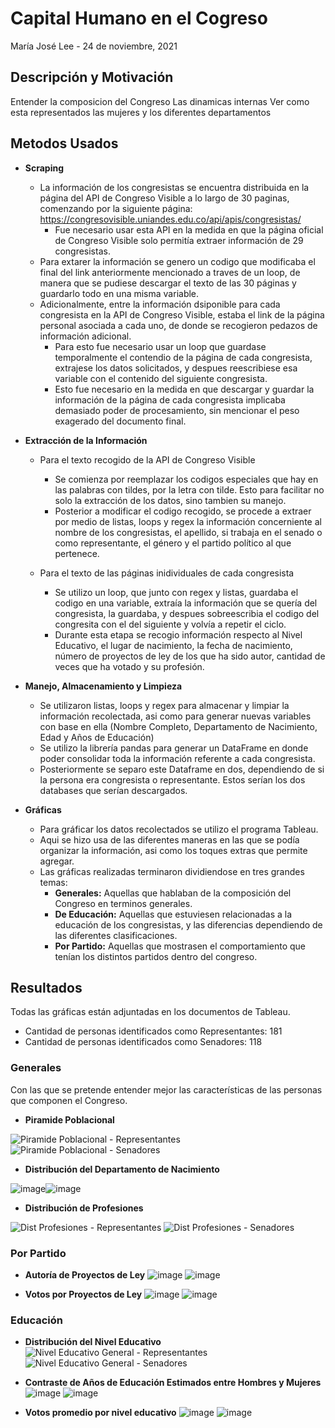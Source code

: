 # Capital Humano en el Cogreso
María José Lee - 24 de noviembre, 2021

## Descripción y Motivación
Entender la composicion del Congreso
Las dinamicas internas
Ver como esta representados las mujeres y los diferentes departamentos

## Metodos Usados
- **Scraping** 
  - La información de los congresistas se encuentra distribuida en la página del API de Congreso Visible a lo largo de 30 paginas, comenzando por la siguiente página: https://congresovisible.uniandes.edu.co/api/apis/congresistas/
    - Fue necesario usar esta API en la medida en que la página oficial de Congreso Visible solo permitía extraer información de 29 congresistas.
  - Para extarer la información se genero un codigo que modificaba el final del link anteriormente mencionado a traves de un loop, de manera que se pudiese descargar el texto de las 30 páginas y guardarlo todo en una misma variable.
  - Adicionalmente, entre la información dsiponible para cada congresista en la API de Congreso Visible, estaba el link de la página personal asociada a cada uno, de donde se recogieron pedazos de información adicional.
    - Para esto fue necesario usar un loop que guardase temporalmente el contendio de la página de cada congresista, extrajese los datos solicitados, y despues reescribiese esa variable con el contenido del siguiente congresista.
    - Esto fue necesario en la medida en que descargar y guardar la información de la página de cada congresista implicaba demasiado poder de procesamiento, sin mencionar el peso exagerado del documento final.

- **Extracción de la Información** <br>
  - Para el texto recogido de la API de Congreso Visible
    - Se comienza por reemplazar los codigos especiales que hay en las palabras con tildes, por la letra con tilde. Esto para facilitar no solo la extracción de los datos, sino tambien su manejo.
     - Posterior a modificar el codigo recogido, se procede a extraer por medio de listas, loops y regex la información concerniente al nombre de los congresistas, el apellido, si trabaja en el senado o como representante, el género y el partido político al que pertenece.

  - Para el texto de las páginas inidividuales de cada congresista 
    - Se utilizo un loop, que junto con regex y listas, guardaba el codigo en una variable, extraía la información que se quería del congresista, la guardaba, y despues sobreescribia el codigo del congresita con el del siguiente y volvía a repetir el ciclo.
    - Durante esta etapa se recogio información respecto al Nivel Educativo, el lugar de nacimiento, la fecha de nacimiento, número de proyectos de ley de los que ha sido autor, cantidad de veces que ha votado y su profesión.

- **Manejo, Almacenamiento y Limpieza** <br>
  - Se utilizaron listas, loops y regex para almacenar y limpiar la información recolectada, asi como para generar nuevas variables con base en ella (Nombre Completo, Departamento de Nacimiento, Edad y Años de Educación)
  - Se utilizo la librería pandas para generar un DataFrame en donde poder consolidar toda la información referente a cada congresista.
  - Posteriormente se separo este Dataframe en dos, dependiendo de si la persona era congresista o representante. Estos serían los dos databases que serían descargados.

- **Gráficas** <br>
  - Para gráficar los datos recolectados se utilizo el programa Tableau.
  - Aqui se hizo usa de las diferentes maneras en las que se podía organizar la información, asi como los toques extras que permite agregar.
  - Las gráficas realizadas terminaron dividiendose en tres grandes temas:
    - **Generales:** Aquellas que hablaban de la composición del Congreso en terminos generales.
    - **De Educación:** Aquellas que estuviesen relacionadas a la educación de los congresistas, y las diferencias dependiendo de las diferentes clasificaciones.
    - **Por Partido:** Aquellas que mostrasen el comportamiento que tenían los distintos partidos dentro del congreso.

## Resultados
Todas las gráficas están adjuntadas en los documentos de Tableau.
- Cantidad de personas identificados como Representantes: 181
- Cantidad de personas identificados como Senadores: 118

### Generales
Con las que se pretende entender mejor las características de las personas que componen el Congreso.

- **Piramide Poblacional**

![Piramide Poblacional - Representantes](https://user-images.githubusercontent.com/92488913/143255104-0a8d80fb-63f5-47f1-ab66-ecab89cb44e3.png)
![Piramide Poblacional - Senadores](https://user-images.githubusercontent.com/92488913/143255113-ffea3570-fc74-44a6-8460-76c5bc4d4c14.png)

- **Distribución del Departamento de Nacimiento**

![image](https://user-images.githubusercontent.com/92488913/143259305-e64d7b07-bab0-49c4-a8bf-4ec022922c29.png)![image](https://user-images.githubusercontent.com/92488913/143259341-666c61d9-49b4-480d-bc67-18cc96a1c278.png)

- **Distribución de Profesiones**

![Dist  Profesiones - Representantes](https://user-images.githubusercontent.com/92488913/143250183-4edb08a4-4a5e-4bc6-b137-b6e48f7bf76b.png)
![Dist  Profesiones - Senadores](https://user-images.githubusercontent.com/92488913/143250105-8e0cea5a-c357-45e0-b9da-278cce3a32d5.png)


### Por Partido

- **Autoría de Proyectos de Ley**
![image](https://user-images.githubusercontent.com/92488913/143278933-fd48ee37-f950-40c8-862d-d7bf1f6cb53c.png)
![image](https://user-images.githubusercontent.com/92488913/143278954-eec92fd2-dfa4-48fa-833a-d91bcc7e6882.png)

- **Votos por Proyectos de Ley**
![image](https://user-images.githubusercontent.com/92488913/143280193-3904225a-a509-4b77-921c-45cbbec6f363.png)
![image](https://user-images.githubusercontent.com/92488913/143280224-d2f0f1ae-7a1b-4440-bb7d-99e002b66e9b.png)


### Educación

- **Distribución del Nivel Educativo**
![Nivel Educativo General - Representantes](https://user-images.githubusercontent.com/92488913/143280871-067e9355-d60e-447b-872a-a8beaf5b7613.png)
![Nivel Educativo General - Senadores](https://user-images.githubusercontent.com/92488913/143280770-fe11e98e-d77f-4b15-a013-df5ed5fd3d27.png)

- **Contraste de Años de Educación Estimados entre Hombres y Mujeres**
![image](https://user-images.githubusercontent.com/92488913/143281473-a28bc08a-422a-4f1c-bef8-bfc0b1939069.png)
![image](https://user-images.githubusercontent.com/92488913/143281518-3e53a5c1-cf1b-4f5a-b61e-ff239a5ccea5.png)

- **Votos promedio por nivel educativo**
![image](https://user-images.githubusercontent.com/92488913/143313424-251a7c74-63a6-47ae-a8c2-c7f3df5583b1.png)
![image](https://user-images.githubusercontent.com/92488913/143313175-d4089b62-e4df-43a7-9d0d-7b4fe5873263.png)
